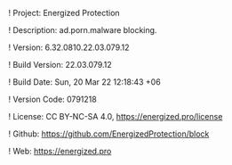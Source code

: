 ! Project: Energized Protection

! Description: ad.porn.malware blocking.

! Version: 6.32.0810.22.03.079.12

! Build Version: 22.03.079.12

! Build Date: Sun, 20 Mar 22 12:18:43 +06

! Version Code: 0791218

! License: CC BY-NC-SA 4.0, https://energized.pro/license

! Github: https://github.com/EnergizedProtection/block

! Web: https://energized.pro
